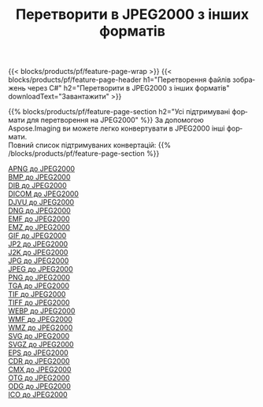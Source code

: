 ﻿---
title: Перетворити в JPEG2000 з інших форматів 
weight: 3920
url: /uk/java/conversion/to/jpeg2000 
lang: uk
langdirlevel: 2
locales: zh-hans,ja,it,ru,de,es,fr,nl,id,lt,pl,pt,vi,tr,ko,zh-hant,ar,hi,th,sv,cs,uk,he
description: За допомогою Aspose.Imaging ви можете легко конвертувати в JPEG2000 інші формати
---

{{< blocks/products/pf/feature-page-wrap >}}
{{< blocks/products/pf/feature-page-header h1="Перетворення файлів зображень через C#" h2="Перетворити в JPEG2000 з інших форматів" downloadText="Завантажити" >}}


{{% blocks/products/pf/feature-page-section  h2="Усі підтримувані формати для перетворення на JPEG2000" %}}
За допомогою Aspose.Imaging ви можете легко конвертувати в JPEG2000 інші формати.
<br/>
Повний список підтримуваних конвертацій:
{{% /blocks/products/pf/feature-page-section %}}
<div class="container-fluid productfamilypage bg-gray">
    <div class="convertypes bg-gray agp-content section">
        <div class="container">
		<div class="row other-converters">
		    <div class='col-md-2 other-converter remove-lp remove-rp'><a href="/imaging/uk/java/conversion/apng-to-jpeg2000" >APNG до JPEG2000</a></div>
<div class='col-md-2 other-converter remove-lp remove-rp'><a href="/imaging/uk/java/conversion/bmp-to-jpeg2000" >BMP до JPEG2000</a></div>
<div class='col-md-2 other-converter remove-lp remove-rp'><a href="/imaging/uk/java/conversion/dib-to-jpeg2000" >DIB до JPEG2000</a></div>
<div class='col-md-2 other-converter remove-lp remove-rp'><a href="/imaging/uk/java/conversion/dicom-to-jpeg2000" >DICOM до JPEG2000</a></div>
<div class='col-md-2 other-converter remove-lp remove-rp'><a href="/imaging/uk/java/conversion/djvu-to-jpeg2000" >DJVU до JPEG2000</a></div>
<div class='col-md-2 other-converter remove-lp remove-rp'><a href="/imaging/uk/java/conversion/dng-to-jpeg2000" >DNG до JPEG2000</a></div>
<div class='col-md-2 other-converter remove-lp remove-rp'><a href="/imaging/uk/java/conversion/emf-to-jpeg2000" >EMF до JPEG2000</a></div>
<div class='col-md-2 other-converter remove-lp remove-rp'><a href="/imaging/uk/java/conversion/emz-to-jpeg2000" >EMZ до JPEG2000</a></div>
<div class='col-md-2 other-converter remove-lp remove-rp'><a href="/imaging/uk/java/conversion/gif-to-jpeg2000" >GIF до JPEG2000</a></div>
<div class='col-md-2 other-converter remove-lp remove-rp'><a href="/imaging/uk/java/conversion/jp2-to-jpeg2000" >JP2 до JPEG2000</a></div>
<div class='col-md-2 other-converter remove-lp remove-rp'><a href="/imaging/uk/java/conversion/j2k-to-jpeg2000" >J2K до JPEG2000</a></div>
<div class='col-md-2 other-converter remove-lp remove-rp'><a href="/imaging/uk/java/conversion/jpg-to-jpeg2000" >JPG до JPEG2000</a></div>
<div class='col-md-2 other-converter remove-lp remove-rp'><a href="/imaging/uk/java/conversion/jpeg-to-jpeg2000" >JPEG до JPEG2000</a></div>
<div class='col-md-2 other-converter remove-lp remove-rp'><a href="/imaging/uk/java/conversion/png-to-jpeg2000" >PNG до JPEG2000</a></div>
<div class='col-md-2 other-converter remove-lp remove-rp'><a href="/imaging/uk/java/conversion/tga-to-jpeg2000" >TGA до JPEG2000</a></div>
<div class='col-md-2 other-converter remove-lp remove-rp'><a href="/imaging/uk/java/conversion/tif-to-jpeg2000" >TIF до JPEG2000</a></div>
<div class='col-md-2 other-converter remove-lp remove-rp'><a href="/imaging/uk/java/conversion/tiff-to-jpeg2000" >TIFF до JPEG2000</a></div>
<div class='col-md-2 other-converter remove-lp remove-rp'><a href="/imaging/uk/java/conversion/webp-to-jpeg2000" >WEBP до JPEG2000</a></div>
<div class='col-md-2 other-converter remove-lp remove-rp'><a href="/imaging/uk/java/conversion/wmf-to-jpeg2000" >WMF до JPEG2000</a></div>
<div class='col-md-2 other-converter remove-lp remove-rp'><a href="/imaging/uk/java/conversion/wmz-to-jpeg2000" >WMZ до JPEG2000</a></div>
<div class='col-md-2 other-converter remove-lp remove-rp'><a href="/imaging/uk/java/conversion/svg-to-jpeg2000" >SVG до JPEG2000</a></div>
<div class='col-md-2 other-converter remove-lp remove-rp'><a href="/imaging/uk/java/conversion/svgz-to-jpeg2000" >SVGZ до JPEG2000</a></div>
<div class='col-md-2 other-converter remove-lp remove-rp'><a href="/imaging/uk/java/conversion/eps-to-jpeg2000" >EPS до JPEG2000</a></div>
<div class='col-md-2 other-converter remove-lp remove-rp'><a href="/imaging/uk/java/conversion/cdr-to-jpeg2000" >CDR до JPEG2000</a></div>
<div class='col-md-2 other-converter remove-lp remove-rp'><a href="/imaging/uk/java/conversion/cmx-to-jpeg2000" >CMX до JPEG2000</a></div>
<div class='col-md-2 other-converter remove-lp remove-rp'><a href="/imaging/uk/java/conversion/otg-to-jpeg2000" >OTG до JPEG2000</a></div>
<div class='col-md-2 other-converter remove-lp remove-rp'><a href="/imaging/uk/java/conversion/odg-to-jpeg2000" >ODG до JPEG2000</a></div>
<div class='col-md-2 other-converter remove-lp remove-rp'><a href="/imaging/uk/java/conversion/ico-to-jpeg2000" >ICO до JPEG2000</a></div>
                </div>
        </div>
    </div>
</div>
<br/>

